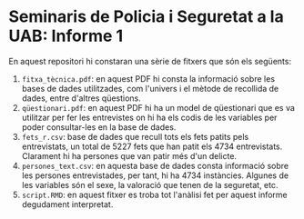 # Seminaris de Policia i Seguretat a la UAB: Informe 1 

En aquest repositori hi constaran una sèrie de fitxers que són els següents:

1. `fitxa_tècnica.pdf`: en aquest PDF hi consta la informació sobre les bases de dades utilitzades, com l'univers i el mètode de recollida de dades, entre d'altres qüestions.
2. `qüestionari.pdf`: en aquest PDF hi ha un model de qüestionari que es va utilitzar per fer les entrevistes on hi ha els codis de les variables per poder consultar-les en la base de dades.
3. `fets_r.csv`: base de dades que recull tots els fets patits pels entrevistats, un total de 5227 fets que han patit els 4734 entrevistats. Clarament hi ha persones que van patir més d'un delicte.
4. `persones_text.csv`: en aquesta base de dades consta informació sobre les persones entrevistades, per tant, hi ha 4734 instàncies. Algunes de les variables són el sexe, la valoració que tenen de la seguretat, etc.
5. `script.RMD`: en aquest fitxer es troba tot l'anàlisi fet per aquest informe degudament interpretat.
